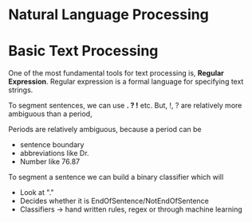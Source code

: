 # Natural Language Processing

# Basic Text Processing

One of the most fundamental tools for text processing is, **Regular Expression**. Regular expression is a formal language for specifying text strings. 

To segment sentences, we can use **. ? !** etc. But, !, ? are relatively more ambiguous than a period,

Periods are relatively ambiguous, because a period can be

- sentence boundary
- abbreviations like Dr.
- Number like 76.87

To segment a sentence we can build a binary classifier which will

- Look at "."
- Decides whether it is EndOfSentence/NotEndOfSentence
- Classifiers → hand written rules, regex or through machine learning
